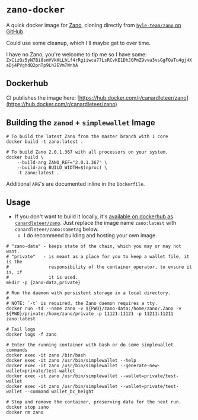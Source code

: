 # `zano-docker`

A quick docker image for [Zano](https://zano.org/), cloning directly from [`hyle-team/zano` on GitHub](https://github.com/hyle-team/zano).

Could use some cleanup, which I'll maybe get to over time.

I have no Zano, you're welcome to tip me so I have some: `ZxCizQz5yN7Bi8smVVkHLLhLf4rRgiiwca77LsRCvKE1DhJGPmZ9vva3vsGgFQaTu4gj4XaDj4PVghdQ2pnTp9Lh2EVm7WnhA`

## Dockerhub

CI publishes the image here: [https://hub.docker.com/r/canardleteer/zano](https://hub.docker.com/r/canardleteer/zano)

## Building the `zanod` + `simplewallet` Image

```shell
# To build the latest Zano from the master branch with 1 core
docker build -t zano:latest .

# To build Zano 2.0.1.367 with all processors on your system.
docker build \
    --build-arg ZANO_REF="2.0.1.367" \
    --build-arg BUILD_WIDTH=$(nproc) \
    -t zano:latest .
```

Additional `ARG`'s are documented inline in the `Dockerfile`.

## Usage

- If you don't want to build it locally, it's [available on dockerhub as `canardleteer/zano`](https://hub.docker.com/r/canardleteer/zano).
  Just replace the image name `zano:latest` with `canardleteer/zano:sometag` below.
  - I do recommend building and hosting your own image.

```shell
# "zano-data" - keeps state of the chain, which you may or may not want.
# "private"   - is meant as a place for you to keep a wallet file, it is the
#               responsibility of the container operator, to ensure it is, if
#               it is used.
mkdir -p {zano-data,private}

# Run the daemon with persistent storage in a local directory.
#
# NOTE: `-t` is required, the Zano daemon requires a tty.
docker run -td --name zano -v ${PWD}/zano-data:/home/zano/.Zano -v ${PWD}/private:/home/zano/private -p 11121:11121 -p 11211:11211 zano:latest

# Tail logs
docker logs -f zano

# Enter the running container with bash or do some simplewallet commands
docker exec -it zano /bin/bash
docker exec -it zano /usr/bin/simplewallet --help
docker exec -it zano /usr/bin/simplewallet --generate-new-wallet=private/test-wallet
docker exec -it zano /usr/bin/simplewallet --wallet=private/test-wallet
docker exec -it zano /usr/bin/simplewallet --wallet=private/test-wallet --command wallet_bc_height

# Stop and remove the container, preserving data for the next run.
docker stop zano
docker rm zano
```
